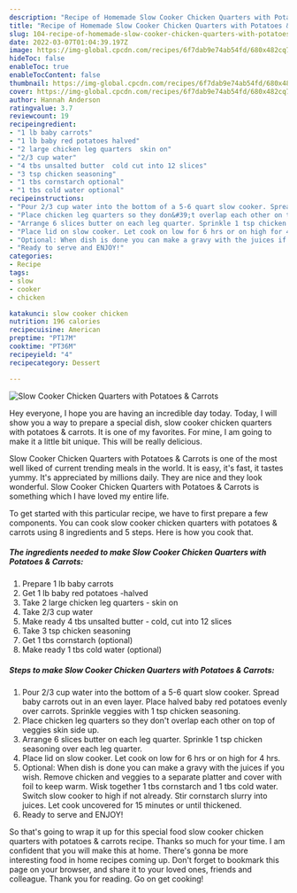 ```yaml
---
description: "Recipe of Homemade Slow Cooker Chicken Quarters with Potatoes & Carrots"
title: "Recipe of Homemade Slow Cooker Chicken Quarters with Potatoes & Carrots"
slug: 104-recipe-of-homemade-slow-cooker-chicken-quarters-with-potatoes-and-amp-carrots
date: 2022-03-07T01:04:39.197Z
image: https://img-global.cpcdn.com/recipes/6f7dab9e74ab54fd/680x482cq70/slow-cooker-chicken-quarters-with-potatoes-carrots-recipe-main-photo.jpg
hideToc: false
enableToc: true
enableTocContent: false
thumbnail: https://img-global.cpcdn.com/recipes/6f7dab9e74ab54fd/680x482cq70/slow-cooker-chicken-quarters-with-potatoes-carrots-recipe-main-photo.jpg
cover: https://img-global.cpcdn.com/recipes/6f7dab9e74ab54fd/680x482cq70/slow-cooker-chicken-quarters-with-potatoes-carrots-recipe-main-photo.jpg
author: Hannah Anderson
ratingvalue: 3.7
reviewcount: 19
recipeingredient:
- "1 lb baby carrots"
- "1 lb baby red potatoes halved"
- "2 large chicken leg quarters  skin on"
- "2/3 cup water"
- "4 tbs unsalted butter  cold cut into 12 slices"
- "3 tsp chicken seasoning"
- "1 tbs cornstarch optional"
- "1 tbs cold water optional"
recipeinstructions:
- "Pour 2/3 cup water into the bottom of a 5-6 quart slow cooker. Spread baby carrots out in an even layer. Place halved baby red potatoes evenly over carrots. Sprinkle veggies with 1 tsp chicken seasoning."
- "Place chicken leg quarters so they don&#39;t overlap each other on top of veggies skin side up."
- "Arrange 6 slices butter on each leg quarter. Sprinkle 1 tsp chicken seasoning over each leg quarter."
- "Place lid on slow cooker. Let cook on low for 6 hrs or on high for 4 hrs."
- "Optional: When dish is done you can make a gravy with the juices if you wish. Remove chicken and veggies to a separate platter and cover with foil to keep warm. Wisk together 1 tbs cornstarch and 1 tbs cold water. Switch slow cooker to high if not already. Stir cornstarch slurry into juices. Let cook uncovered for 15 minutes or until thickened."
- "Ready to serve and ENJOY!"
categories:
- Recipe
tags:
- slow
- cooker
- chicken

katakunci: slow cooker chicken 
nutrition: 196 calories
recipecuisine: American
preptime: "PT17M"
cooktime: "PT36M"
recipeyield: "4"
recipecategory: Dessert

---
```



![Slow Cooker Chicken Quarters with Potatoes & Carrots](https://img-global.cpcdn.com/recipes/6f7dab9e74ab54fd/680x482cq70/slow-cooker-chicken-quarters-with-potatoes-carrots-recipe-main-photo.jpg)

Hey everyone, I hope you are having an incredible day today. Today, I will show you a way to prepare a special dish, slow cooker chicken quarters with potatoes & carrots. It is one of my favorites. For mine, I am going to make it a little bit unique. This will be really delicious.

Slow Cooker Chicken Quarters with Potatoes & Carrots is one of the most well liked of current trending meals in the world. It is easy, it's fast, it tastes yummy. It's appreciated by millions daily. They are nice and they look wonderful. Slow Cooker Chicken Quarters with Potatoes & Carrots is something which I have loved my entire life.




To get started with this particular recipe, we have to first prepare a few components. You can cook slow cooker chicken quarters with potatoes & carrots using 8 ingredients and 5 steps. Here is how you cook that.

<!--inarticleads1-->

##### The ingredients needed to make Slow Cooker Chicken Quarters with Potatoes & Carrots:

1. Prepare 1 lb baby carrots
1. Get 1 lb baby red potatoes -halved
1. Take 2 large chicken leg quarters - skin on
1. Take 2/3 cup water
1. Make ready 4 tbs unsalted butter - cold, cut into 12 slices
1. Take 3 tsp chicken seasoning
1. Get 1 tbs cornstarch (optional)
1. Make ready 1 tbs cold water (optional)




<!--inarticleads2-->

##### Steps to make Slow Cooker Chicken Quarters with Potatoes & Carrots:

1. Pour 2/3 cup water into the bottom of a 5-6 quart slow cooker. Spread baby carrots out in an even layer. Place halved baby red potatoes evenly over carrots. Sprinkle veggies with 1 tsp chicken seasoning.
1. Place chicken leg quarters so they don&#39;t overlap each other on top of veggies skin side up.
1. Arrange 6 slices butter on each leg quarter. Sprinkle 1 tsp chicken seasoning over each leg quarter.
1. Place lid on slow cooker. Let cook on low for 6 hrs or on high for 4 hrs.
1. Optional: When dish is done you can make a gravy with the juices if you wish. Remove chicken and veggies to a separate platter and cover with foil to keep warm. Wisk together 1 tbs cornstarch and 1 tbs cold water. Switch slow cooker to high if not already. Stir cornstarch slurry into juices. Let cook uncovered for 15 minutes or until thickened.
1. Ready to serve and ENJOY!



So that's going to wrap it up for this special food slow cooker chicken quarters with potatoes & carrots recipe. Thanks so much for your time. I am confident that you will make this at home. There's gonna be more interesting food in home recipes coming up. Don't forget to bookmark this page on your browser, and share it to your loved ones, friends and colleague. Thank you for reading. Go on get cooking!

